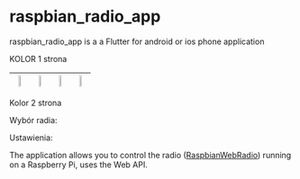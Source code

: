 
# raspbian_radio_app

raspbian_radio_app is a a Flutter for android or ios phone application 

KOLOR 1 strona

<table class="tg">
<thead>
  <tr>
    <th class="tg-0lax"><img src="https://user-images.githubusercontent.com/27755739/126339001-3e0a9edd-0cbd-40cf-909a-e9a195927382.jpg" width="30%" height="30%"></th>
    <th class="tg-0lax"><img src="https://user-images.githubusercontent.com/27755739/126339879-62a5e4af-dcc2-4faa-b439-6ffee18991b5.jpg" width="30%" height="30%"></th>
    <th class="tg-0lax"><img src="https://user-images.githubusercontent.com/27755739/126339884-3f083ace-e94d-4618-a65a-dd958f49001e.jpg" width="30%" height="30%"></th>
    <th class="tg-0lax"><img src="https://user-images.githubusercontent.com/27755739/126339887-768ce190-df3f-4660-843b-83118c9baaf2.jpg" width="30%" height="30%"></th>
  </tr>
</thead>
</table>










Kolor 2 strona



Wybór radia:


Ustawienia:






The application allows you to control the radio ([RaspbianWebRadio](https://github.com/paneee/RaspbianWebRadio)) running on a Raspberry Pi, uses the Web API.
